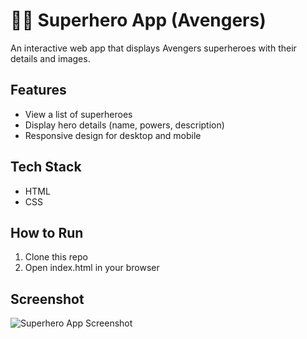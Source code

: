 # 🦸‍♂ Superhero App (Avengers)
An interactive web app that displays Avengers superheroes with their details and images.

## Features
- View a list of superheroes
- Display hero details (name, powers, description)
- Responsive design for desktop and mobile

## Tech Stack
- HTML
- CSS
  
## How to Run
1. Clone this repo
2. Open index.html in your browser

## Screenshot
![Superhero App Screenshot](#) <!-- Add screenshot link later -->
